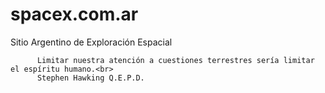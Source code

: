 # spacex.com.ar
Sitio Argentino de Exploración Espacial



          Limitar nuestra atención a cuestiones terrestres sería limitar el espíritu humano.<br>
          Stephen Hawking Q.E.P.D.
